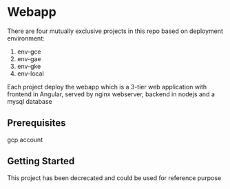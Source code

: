 # Webapp
There are four mutually exclusive projects in this repo based on deployment environment:
1. env-gce
2. env-gae
3. env-gke
4. env-local

Each project deploy the webapp which is a 3-tier web application with frontend in Angular, served by nginx webserver, backend in nodejs and a mysql database

## Prerequisites
gcp account

## Getting Started
This project has been decrecated and could be used for reference purpose
